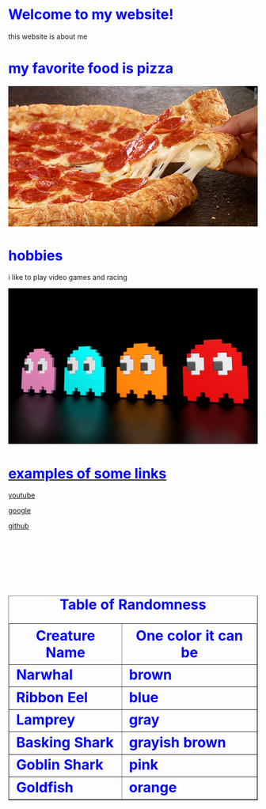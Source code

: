 <html>
<title>my website</title>
  <style>
body {
        background-image: url("gij.jpg");
}
 h1 {
         color: blue;
      }
  </style>
<body>
  <h1>Welcome to my website!</h1>
  <p>this website is about me</p>
  <h1>my favorite food is pizza</h1>
   <center><img src= "150526103052-pizza-hut-natural-780x439.jpg" > </center>
   <h1>hobbies</h1>
   <p>i like to play video games and racing 
   <center><img src= "a70319c58bfab6af917a59b9550d734a.jpg" > </center>
   <a href= "Course_BOC.jpg"> 
   
   <h1>examples of some links</h1>
   <p><a href="https://www.youtube.com/">youtube</a></p>
  <p><a href="https://google.com/">google</a></p>
  <p><a href="https://github.com/">github</a></p>
  <br>
  <h1>
<br>

   <table class="spaced" width="95%" border=1px cellspacing=0> 
     <caption> Table of Randomness</caption> 
     <tr>
       <th>Creature Name</th> 
       <th>One color it can be</th> 
     </tr> 
     <tr> 
       <td>Narwhal</td> 
       <td>brown</td> 
     </tr> 
     <tr> 
       <td>Ribbon Eel</td> 
       <td>blue</td> 
     </tr> 
     <tr>
       <td>Lamprey</td>
       <td>gray</td> 
     </tr> 
     <tr>
       <td>Basking Shark</td> 
       <td>grayish brown</td> 
     </tr> 
     <tr> 
       <td>Goblin Shark</td> 
       <td>pink</td> 
     </tr> 
     <tr> 
       <td>Goldfish</td> 
       <td>orange</td> 
     </tr> 
     <tr> 
     </table>

  
</body>
</html>

